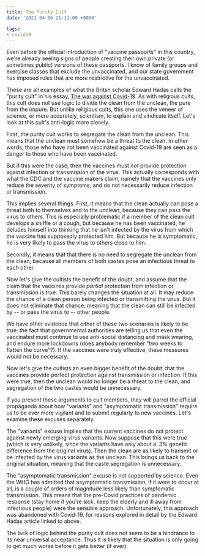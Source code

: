 ```yaml
---
title: The Purity Cult
date: '2021-04-06 21:11:00 +0000'

tags:
- covid19
---
```


Even before the official introduction of "vaccine passports" in this country,
we're already seeing signs of people creating their own private (or sometimes public)
versions of these passports.  I know of family groups and exercise classes that
exclude the unvaccinated, and our state government has imposed rules
that are more restrictive for the unvaccinated.

These are all examples of what the Britsh scholar Edward Hadas calls the "purity cult" in his
essay, [The war against Covid-19](https://sites.google.com/site/edwardhadas/the-war-against-covid-19).
As with religious cults, this cult does not use logic to divide the clean from the unclean,
the pure from the impure.  But unlike religious cults, this one uses the veneer of
science, or more accurately, scientism, to explain and vindicate itself.  Let's
look at this cult's anti-logic more closely.

<!--more-->

First, the purity cult works to segregate the clean from the unclean. This means that the unclean
must somehow be a threat to the clean.  In other words, those who have not been vaccinated
against Covid-19 are seen as a danger to those who have been vaccinated.

But if this were the case, then the vaccines must *not* provide protection
against infection or transmission of the virus.  This actually corresponds with
what the CDC and the vaccine makers claim, namely that the vaccines only reduce the severity
of symptoms, and do not necessarily reduce infection or transmission.

This implies several things.  First, it means that the clean actually
can pose a threat both to themselves and to the unclean, because they
can pass the virus to others.  This is especially problematic if a
member of the clean cult develops a sniffle or a cough, but because he
has been vaccinated, he deludes himself into thinking that he isn't
infected by the virus from which the vaccine has supposedly protected
him.  But because he is symptomatic, he is very likely to pass the
virus to others close to him.

Secondly, it means that that there is no need to segregate the unclean
from the clean, because all members of both castes pose an infectious
threat to each other.

Now let's give the cultists the benefit of the doubt, and assume that
the claim that the vaccines provide *partial* protection from
infection or transmission is true.  This barely changes the situation
at all.  It may reduce the chance of a clean person being infected or
transmitting the virus.  But it does not eliminate that chance,
meaning that the clean can still be infected by -- or pass the virus
to -- other people.

We have other evidence that either of these two scenarios is likely to
be true: the fact that governmental authorities are telling us that
even the vaccinated must continue to use anti-social distancing and mask
wearing, and endure more lockdowns (does anybody remember "two weeks
to flatten the curve"?).  If the vaccines were truly
effective, these measures would not be necessary.

Now let's give the cultists an even bigger benefit of the doubt:
that the vaccines provide perfect protection against transmission or
infection.  If this were true, then the unclean would no longer
be a threat to the clean, and segregation of the two castes
would be unnecessary.

If you present these arguments to cult members, they will parrot
the official propaganda about how "variants" and "asymptomatic transmission"
require us to be ever more vigilant and to submit regularly to new vaccines.
Let's examine these excuses separately.

The "variants" excuse implies that the current vaccines do not protect
against newly emerging virus variants. Now suppose that this were true
(which is very unlikely, since the variants have only about a .3%
genetic difference from the original virus).  Then the clean are as
likely to transmit or be infected by the virus variants as the unclean.  This
brings us back to the original situation, meaning that the caste
segregation is unnecessary.

The "asymptomatic transmission" excuse is not supported by science.
Even the WHO has admitted that asymptomatic transmission, if it were
to occur at all, is a couple of orders of magnitude less likely than
symptomatic transmission.  This means that the pre-Covid practices
of pandemic response (stay home if you're sick, keep the elderly
and ill away from infectious people) were the sensible approach.
Unfortunately, this approach was abandoned with Covid-19, for
reasons explored in detail by the Edward Hadas article linked to above.

The lack of logic behind the purity cult does not seem to be a hindrance
to its near universal acceptance.  Thus it is likely that the
situation is only going to get much worse before it gets better (if ever).
